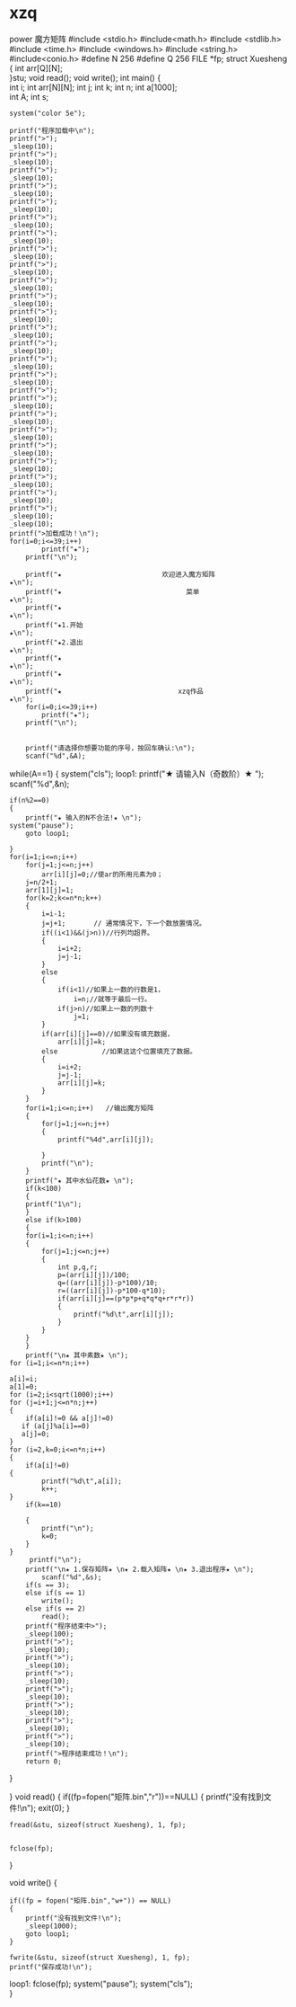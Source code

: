 # xzq
power
魔方矩阵
#include <stdio.h>
#include<math.h>
#include <stdlib.h>
#include <time.h>
#include <windows.h>
#include <string.h>
#include<conio.h> 
#define N 256
#define	Q 256
FILE *fp;
struct Xuesheng
{
  int arr[Q][N];  
}stu;
void read();
void write();
int main()
{	
	int i;
	int arr[N][N];
    int j;
	int k;
    int n;
	 int a[1000];  
	int A;
	int s;	

	
	system("color 5e");

	printf("程序加载中\n");
	printf(">");
	_sleep(10);
	printf(">");
	_sleep(10);
	printf(">");
	_sleep(10);
	printf(">");
	_sleep(10);
	printf(">");
	_sleep(10);
	printf(">");
	_sleep(10);
	printf(">");
	_sleep(10);
	printf(">");
	_sleep(10);
	printf(">");
	_sleep(10);
	printf(">");
	_sleep(10);
	printf(">");
	_sleep(10);
	printf(">");
	_sleep(10);
	printf(">");
	_sleep(10);
	printf(">");
	_sleep(10);
	printf(">");
	_sleep(10);
	printf(">");
	_sleep(10);
	printf(">");
	printf(">");
	_sleep(10);
	printf(">");
	_sleep(10);
	printf(">");
	_sleep(10);
	printf(">");
	_sleep(10);
	printf(">");
	_sleep(10);
	printf(">");
	_sleep(10);
	printf(">");
	_sleep(10);
	printf(">");
	_sleep(10);
	_sleep(10);
	printf(">加载成功！\n");
	for(i=0;i<=39;i++)
			printf("★");
		printf("\n");
 
		printf("★                         欢迎进入魔方矩阵                                   ★\n");
		printf("★                               菜单                                         ★\n");
		printf("★                                                                            ★\n");
		printf("★1.开始                                                                      ★\n");
		printf("★2.退出                                                                      ★\n");
		printf("★                                                                            ★\n");
		printf("★                                                                            ★\n");
		printf("★                             xzq作品                                        ★\n");
		for(i=0;i<=39;i++)
			printf("★");
		printf("\n");
 
 
		printf("请选择你想要功能的序号，按回车确认:\n");
		scanf("%d",&A);
while(A==1)
{	system("cls");
loop1:
	printf("★ 请输入N（奇数阶）★ ");
	scanf("%d",&n);
	
	if(n%2==0)
	{
		printf("★ 输入的N不合法!★ \n");
	system("pause");
		goto loop1;

	}
	for(i=1;i<=n;i++)
		for(j=1;j<=n;j++)
			arr[i][j]=0;//使ar的所用元素为0；
		j=n/2+1;
		arr[1][j]=1;
		for(k=2;k<=n*n;k++)
		{             
			i=i-1;
			j=j+1;       // 通常情况下，下一个数放置情况。
			if((i<1)&&(j>n))//行列均超界。
			{
				i=i+2;
				j=j-1;
			}
			else
			{
				if(i<1)//如果上一数的行数是1，
					i=n;//就等于最后一行。
				if(j>n)//如果上一数的列数十
					j=1;
			}
			if(arr[i][j]==0)//如果没有填充数据，
				arr[i][j]=k;
			else           //如果这这个位置填充了数据。
			{
				i=i+2;
				j=j-1;
				arr[i][j]=k;
			}
		}
		for(i=1;i<=n;i++)	//输出魔方矩阵
		{
			for(j=1;j<=n;j++)
			{
				printf("%4d",arr[i][j]);
			
			}
			printf("\n");
		}
		printf("★ 其中水仙花数★ \n");
		if(k<100)
		{
		printf("1\n");
		}
		else if(k>100)
		{ 
		for(i=1;i<=n;i++)
		{
			for(j=1;j<=n;j++)
			{
				int p,q,r;
				p=(arr[i][j])/100;
				q=((arr[i][j])-p*100)/10;
				r=((arr[i][j])-p*100-q*10);
				if(arr[i][j]==(p*p*p+q*q*q+r*r*r))
				{
					printf("%d\t",arr[i][j]);
				}
			}
		}
		}
		printf("\n★ 其中素数★ \n"); 
    for (i=1;i<=n*n;i++) 

	a[i]=i; 
	a[1]=0;  
	for (i=2;i<sqrt(1000);i++) 
	for (j=i+1;j<=n*n;j++) 
	{
		if(a[i]!=0 && a[j]!=0) 
	   if (a[j]%a[i]==0) 
	   a[j]=0; 
	} 
	for (i=2,k=0;i<=n*n;i++) 
	{
		if(a[i]!=0) 
	{
			printf("%d\t",a[i]); 
			k++; 
	}  
		if(k==10)  

		{	
			printf("\n"); 
	     	k=0;
		} 
	}
         printf("\n"); 
		printf("\n★ 1.保存矩阵★ \n★ 2.载入矩阵★ \n★ 3.退出程序★ \n");
			scanf("%d",&s);
		if(s == 3);
		else if(s == 1)
			write();
		else if(s == 2)
			read();
		printf("程序结束中>");
		_sleep(100);
		printf(">");
		_sleep(10);
		printf(">");
		_sleep(10);					
		printf(">");
	    _sleep(10);
		printf(">");
		_sleep(10);
	    printf(">");
		_sleep(10);
		printf(">");
		_sleep(10);
		printf(">");
		_sleep(10);
		printf(">程序结束成功！\n");
		return 0;
}

}
void read()
{
	if((fp=fopen("矩阵.bin","r"))==NULL)
    {
        printf("没有找到文件!\n");
		exit(0);
    }
 
    fread(&stu, sizeof(struct Xuesheng), 1, fp);

 
    fclose(fp);
}

void write()
{
    
    if((fp = fopen("矩阵.bin","w+")) == NULL)
    {
        printf("没有找到文件!\n");
		_sleep(1000);
		goto loop1;
    }
	
    fwrite(&stu, sizeof(struct Xuesheng), 1, fp);
	printf("保存成功!\n");
loop1:
    fclose(fp);
	system("pause");
    system("cls");  
}
